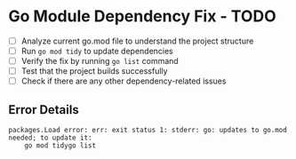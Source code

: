 # Go Module Dependency Fix - TODO

- [ ] Analyze current go.mod file to understand the project structure
- [ ] Run `go mod tidy` to update dependencies
- [ ] Verify the fix by running `go list` command
- [ ] Test that the project builds successfully
- [ ] Check if there are any other dependency-related issues

## Error Details
```
packages.Load error: err: exit status 1: stderr: go: updates to go.mod needed; to update it:
	go mod tidygo list
